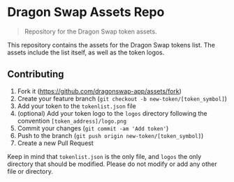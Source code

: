 # Dragon Swap Assets Repo
> Repository for the Dragon Swap token assets.

This repository contains the assets for the Dragon Swap tokens list. The assets include the list itself, as well as the token logos.

## Contributing

1. Fork it (<https://github.com/dragonswap-app/assets/fork>)
2. Create your feature branch (`git checkout -b new-token/[token_symbol]`)
3. Add your token to the `tokenlist.json` file
4. (optional) Add your token logo to the `logos` directory following the convention `[token_address]/logo.png`
3. Commit your changes (`git commit -am 'Add token'`)
4. Push to the branch (`git push origin new-token/[token_symbol]`)
5. Create a new Pull Request

Keep in mind that `tokenlist.json` is the only file, and `logos` the only directory that should be modified. Please do not modify or add any other file or directory.